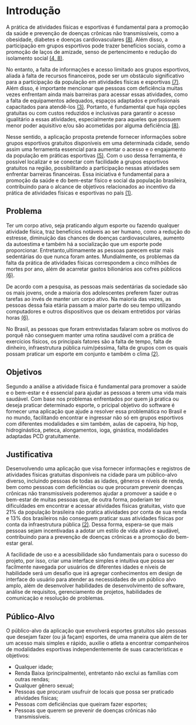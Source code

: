 # Introdução

A prática de atividades físicas e esportivas é fundamental para a promoção da saúde e prevenção de doenças crônicas não transmissíveis, como a obesidade, diabetes e doenças cardiovasculares [(8)](references.md). Além disso, a participação em grupos esportivos pode trazer benefícios sociais, como a promoção de laços de amizade, senso de pertencimento e redução do isolamento social [(4, 8)](references.md).

No entanto, a falta de informações e acesso limitado aos grupos esportivos, aliada à falta de recursos financeiros, pode ser um obstáculo significativo para a participação da população em atividades físicas e esportivas [(7)](references.md). Além disso, é importante mencionar que pessoas com deficiência muitas vezes enfrentam ainda mais barreiras para acessar essas atividades, como a falta de equipamentos adequados, espaços adaptados e profissionais capacitados para atendê-los [(3)](references.md). Portanto, é fundamental que haja opções gratuitas ou com custos reduzidos e inclusivas para garantir o acesso igualitário a essas atividades, especialmente para aqueles que possuem menor poder aquisitivo e/ou são acometidas por alguma deficiência [(8)](references.md).

Nesse sentido, a aplicação proposta pretende fornecer informações sobre grupos esportivos gratuitos disponíveis em uma determinada cidade, sendo assim uma ferramenta essencial para aumentar o acesso e o engajamento da população em práticas esportivas [(5)](references.md). Com o uso dessa ferramenta, é possível localizar e se conectar com facilidade a grupos esportivos gratuitos na região, possibilitando a participação nessas atividades sem enfrentar barreiras financeiras. Essa iniciativa é fundamental para a promoção da saúde e do bem-estar físico e social da população brasileira, contribuindo para o alcance de objetivos relacionados ao incentivo da prática de atividades físicas e esportivas no país [(1)](references.md). 

## Problema

Ter um corpo ativo, seja praticando algum esporte ou fazendo qualquer atividade física, traz benefícios notáveis ao ser humano, como a redução do estresse, diminuição das chances de doenças cardiovasculares, aumento da autoestima e também há a socialização que um esporte pode proporcionar. Entretanto,ultimamente as pessoas parecem estar mais sedentárias do que nunca foram antes. Mundialmente, os problemas da falta da prática de atividades físicas correspondem a  cinco milhões de mortes por ano, além de acarretar gastos bilionários aos cofres públicos [(6)](references.md).

De acordo com a pesquisa, as pessoas mais sedentárias da sociedade são os mais jovens, onde a maioria dos adolescentes preferem fazer outras tarefas ao invés de manter um corpo ativo. Na maioria das vezes, as pessoas dessa faia etária passam a maior parte do seu tempo utilizando computadores e outros dispositivos que os deixam entretidos por várias horas [(6)](references.md).

No Brasil, as pessoas que foram entrevistadas falaram sobre os motivos do porquê não conseguem manter uma rotina saudável com a prática de exercícios físicos, os principais fatores são a falta de tempo, falta de dinheiro, infraestrutura pública ruim/péssima, falta de grupos com os quais possam praticar um esporte em conjunto e também o clima [(2)](references.md).

## Objetivos

Segundo a análise a atividade física é fundamental para promover a saúde e o bem-estar e é essencial para ajudar as pessoas a terem uma vida mais saudável.
Com base nos problemas enfrentados por quem já pratica ou deseja praticar determinado esporte, o pricipal objetivo do software é fornecer uma aplicação que ajude a resolver essa problemática no Brasil e no mundo, facilitando encontrar e ingressar não só em grupos esportivos com diferentes modalidades e sim também, aulas de capoeira, hip hop, hidroginástica, peteca, alongamentos, ioga, ginástica, modalidades adaptadas PCD gratuitamente.

## Justificativa

Desenvolvendo uma aplicação que visa fornecer informações e registros de atividades físicas gratuitas disponíveis na cidade para um público-alvo diverso, incluindo pessoas de todas as idades, gêneros e níveis de renda, bem como pessoas com deficiências ou que procuram prevenir doenças crônicas não transmissíveis poderemos ajudar a promover a saúde e o bem-estar de muitas pessoas que, de outra forma, poderiam ter dificuldades em encontrar e acessar atividades físicas gratuitas, visto que 21% da população brasileira não pratica atividades por conta de sua renda e 13% dos brasileiros não conseguem praticar suas atividades físicas por conta da infraestrutura pública [(2)](references.md).  Dessa forma, espera-se que mais pessoas sejam incentivadas a adotar um estilo de vida ativo e saudável, contribuindo para a prevenção de doenças crônicas e a promoção do bem-estar geral.

A facilidade de uso e a acessibilidade são fundamentais para o sucesso do projeto, por isso, criar uma interface simples e intuitiva que possa ser facilmente navegada por usuários de diferentes idades e níveis de habilidade será um desafio que irá agregar conhecimentos em design de interface do usuário para atender as necessidades de um público alvo amplo, além de desenvolver habilidades de desenvolvimento de software, análise de requisitos, gerenciamento de projetos, habilidades de comunicação e resolução de problemas.

## Público-Alvo

O público-alvo da aplicação que envolverá esportes gratuitos são pessoas que desejam fazer (ou já
façam) esportes, de uma maneira que além de ter um acesso mais simples e rápido, auxilie o atleta a
encontrar companheiros de modalidades esportivas independentemente de suas características e
objetivos:

* Qualquer idade;
* Renda Baixa (principalmente), entretanto não exclui as famílias com outras rendas;
* Qualquer gênero sexual;
* Pessoas que procuram usufruir de locais que possa ser praticado atividades físicas;
* Pessoas com deficiências que queiram fazer esportes;
* Pessoas que querem se prevenir de doenças crônicas não transmissíveis.
